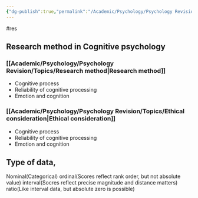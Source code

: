 ```yaml
---
{"dg-publish":true,"permalink":"/Academic/Psychology/Psychology Revision/Topics/Research Psychology/"}
---
```


#res
## Research method in Cognitive psychology

### [[Academic/Psychology/Psychology Revision/Topics/Research method\|Research method]]
- Cognitive process
- Reliability of cognitive processing
- Emotion and cognition

### [[Academic/Psychology/Psychology Revision/Topics/Ethical consideration\|Ethical consideration]]
- Cognitive process
- Reliability of cognitive processing
- Emotion and cognition

## Type of data, 

Nominal(Categorical) ordinal(Scores reflect rank order, but not absolute value) interval(Socres reflect precise magnitude and distance matters) ratio(Like interval data, but absolute zero is possible)
